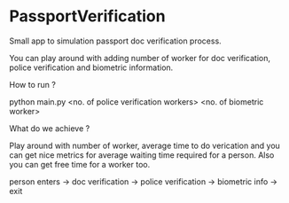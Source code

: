 # PassportVerification
Small app to simulation passport doc verification process.

You can play around with adding number of worker for doc verification, police verification and biometric information.

How to run ?

python main.py <no of doc verification worker> <no. of police verification workers> <no. of biometric worker>

What do we achieve ?

Play around with number of worker, average time to do verication and you can get nice metrics for average waiting time required for a person. Also you can get free time for a worker too.

person enters -> doc verification -> police verification -> biometric info -> exit
